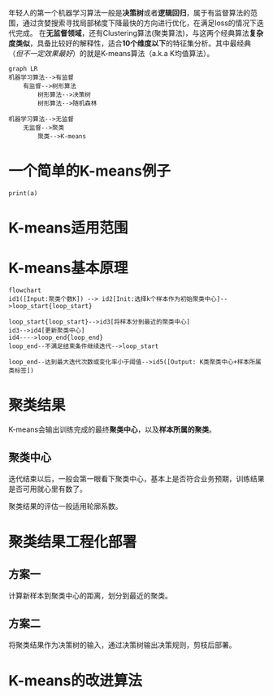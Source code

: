 年轻人的第一个机器学习算法一般是**决策树**或者**逻辑回归**，属于有监督算法的范围，通过贪婪搜索寻找局部梯度下降最快的方向进行优化，在满足loss的情况下迭代完成。
在**无监督领域**，还有Clustering算法(聚类算法)，与这两个经典算法**复杂度类似**，具备比较好的解释性，适合**10个维度以下**的特征集分析。其中最经典（*但不一定效果最好*）的就是K-means算法（a.k.a K均值算法）。
```mermaid
graph LR
机器学习算法-->有监督
	有监督-->树形算法
		树形算法-->决策树
		树形算法-->随机森林

机器学习算法-->无监督
	无监督-->聚类
		聚类-->K-means
```

# 一个简单的K-means例子
```
print(a)
```


# K-means适用范围
# K-means基本原理

```mermaid
flowchart 
id1([Input:聚类个数K]) --> id2[Init:选择k个样本作为初始聚类中心]-->loop_start{loop_start}

loop_start{loop_start}-->id3[将样本分到最近的聚类中心]
id3-->id4[更新聚类中心]
id4---->loop_end{loop_end}
loop_end--不满足结束条件继续迭代-->loop_start

loop_end--达到最大迭代次数或变化率小于阈值-->id5([Output: K类聚类中心+样本所属类标签])

```


# 聚类结果
K-means会输出训练完成的最终**聚类中心**，以及**样本所属的聚类**。
## 聚类中心
迭代结束以后，一般会第一眼看下聚类中心，基本上是否符合业务预期，训练结果是否可用就心里有数了。


聚类结果的评估一般适用轮廓系数。

# 聚类结果工程化部署
## 方案一 
计算新样本到聚类中心的距离，划分到最近的聚类。

## 方案二
将聚类结果作为决策树的输入，通过决策树输出决策规则，剪枝后部署。

# K-means的改进算法
